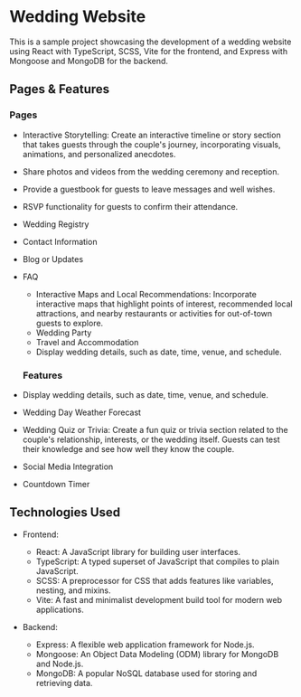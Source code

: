 # Wedding Website

This is a sample project showcasing the development of a wedding website using React with TypeScript, SCSS, Vite for the frontend, and Express with Mongoose and MongoDB for the backend.

## Pages & Features

### Pages

- Interactive Storytelling: Create an interactive timeline or story section that takes guests through the couple's journey, incorporating visuals, animations, and personalized anecdotes.
- Share photos and videos from the wedding ceremony and reception.
- Provide a guestbook for guests to leave messages and well wishes.
- RSVP functionality for guests to confirm their attendance.
- Wedding Registry
- Contact Information
- Blog or Updates
- FAQ

  - Interactive Maps and Local Recommendations: Incorporate interactive maps that highlight points of interest, recommended local attractions, and nearby restaurants or activities for out-of-town guests to explore.
  - Wedding Party
  - Travel and Accommodation
  - Display wedding details, such as date, time, venue, and schedule.

  ### Features

- Display wedding details, such as date, time, venue, and schedule.
- Wedding Day Weather Forecast
- Wedding Quiz or Trivia: Create a fun quiz or trivia section related to the couple's relationship, interests, or the wedding itself. Guests can test their knowledge and see how well they know the couple.
- Social Media Integration
- Countdown Timer

## Technologies Used

- Frontend:

  - React: A JavaScript library for building user interfaces.
  - TypeScript: A typed superset of JavaScript that compiles to plain JavaScript.
  - SCSS: A preprocessor for CSS that adds features like variables, nesting, and mixins.
  - Vite: A fast and minimalist development build tool for modern web applications.

- Backend:
  - Express: A flexible web application framework for Node.js.
  - Mongoose: An Object Data Modeling (ODM) library for MongoDB and Node.js.
  - MongoDB: A popular NoSQL database used for storing and retrieving data.
